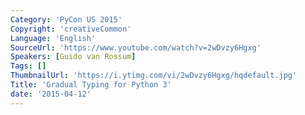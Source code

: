 ```yaml
---
Category: 'PyCon US 2015'
Copyright: 'creativeCommon'
Language: 'English'
SourceUrl: 'https://www.youtube.com/watch?v=2wDvzy6Hgxg'
Speakers: [Guido van Rossum]
Tags: []
ThumbnailUrl: 'https://i.ytimg.com/vi/2wDvzy6Hgxg/hqdefault.jpg'
Title: 'Gradual Typing for Python 3'
date: '2015-04-12'
---
```



